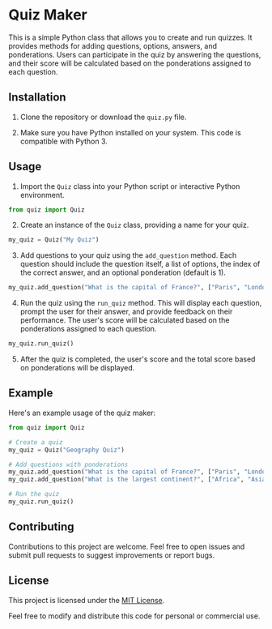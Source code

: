 # Quiz Maker

This is a simple Python class that allows you to create and run quizzes. It provides methods for adding questions, options, answers, and ponderations. Users can participate in the quiz by answering the questions, and their score will be calculated based on the ponderations assigned to each question.

## Installation

1. Clone the repository or download the `quiz.py` file.

2. Make sure you have Python installed on your system. This code is compatible with Python 3.

## Usage

1. Import the `Quiz` class into your Python script or interactive Python environment.

```python
from quiz import Quiz
```

2. Create an instance of the `Quiz` class, providing a name for your quiz.

```python
my_quiz = Quiz("My Quiz")
```

3. Add questions to your quiz using the `add_question` method. Each question should include the question itself, a list of options, the index of the correct answer, and an optional ponderation (default is 1).

```python
my_quiz.add_question("What is the capital of France?", ["Paris", "London", "Berlin"], 1, 2)
```

4. Run the quiz using the `run_quiz` method. This will display each question, prompt the user for their answer, and provide feedback on their performance. The user's score will be calculated based on the ponderations assigned to each question.

```python
my_quiz.run_quiz()
```

5. After the quiz is completed, the user's score and the total score based on ponderations will be displayed.

## Example

Here's an example usage of the quiz maker:

```python
from quiz import Quiz

# Create a quiz
my_quiz = Quiz("Geography Quiz")

# Add questions with ponderations
my_quiz.add_question("What is the capital of France?", ["Paris", "London", "Berlin"], 1, 2)
my_quiz.add_question("What is the largest continent?", ["Africa", "Asia", "Europe"], 2, 3)

# Run the quiz
my_quiz.run_quiz()
```

## Contributing

Contributions to this project are welcome. Feel free to open issues and submit pull requests to suggest improvements or report bugs.

## License

This project is licensed under the [MIT License](LICENSE).

Feel free to modify and distribute this code for personal or commercial use.

